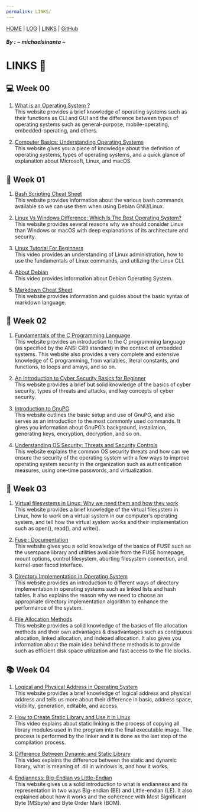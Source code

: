 ```yaml
---
permalink: LINKS/
---
```

[HOME](https://michaelsinanta.github.io/os222/) | [LOG](TXT/mylog.txt) | [LINKS](https://michaelsinanta.github.io/os222/LINKS/) | [GitHub](https://github.com/michaelsinanta/os222)
##### By : ~ michaelsinanta ~
# LINKS 🔗

## 💻 Week 00

1. [What is an Operating System ?](https://www.techtarget.com/whatis/definition/operating-system-OS)<br>
    This website provides a brief knowledge of operating systems such as their functions as CLI and GUI and the difference between types of operating systems such as general-purpose, mobile-operating, embedded-operating, and others.

2. [Computer Basics: Understanding Operating Systems](https://edu.gcfglobal.org/en/computerbasics/understanding-operating-systems/1/)<br>
    This website gives you a piece of knowledge about the definition of operating systems, types of operating systems, and a quick glance of explanation about Microsoft, Linux, and macOS.

## 💽 Week 01

1. [Bash Scripting Cheat Sheet](https://devhints.io/bash)<br>
    This website provides information about the various bash commands available so we can use them when using Debian GNU/Linux.
 
2. [Linux Vs Windows Difference: Which Is The Best Operating System?](https://www.softwaretestinghelp.com/linux-vs-windows/)<br>
    This website provides several reasons why we should consider Linux than Windows or macOS with deep explanations of its architecture and security.
 
3. [Linux Tutorial For Beginners](https://youtu.be/v_1zB2WNN14)<br>
    This video provides an understanding of Linux administration, how to use the fundamentals of Linux commands, and utilizing the Linux CLI.
 
4. [About Debian](https://www.debian.org/intro/about)<br>
    This video provides information about Debian Operating System.
 
5. [Markdown Cheat Sheet](https://www.markdownguide.org/cheat-sheet/)<br>
    This website provides information and guides about the basic syntax of markdown language.

## 🔐 Week 02

1. [Fundamentals of the C Programming Language](https://microchipdeveloper.com/tls2101:start)<br>
    This website provides an introduction to the C programming language (as specified by the ANSI C89 standard) in the context of embedded systems. This website also provides a very complete and extensive knowledge of C programming, from variables, literal constants, and functions, to loops and arrays, and so on.

2. [An Introduction to Cyber Security Basics for Beginner](https://geekflare.com/understanding-cybersecurity/)<br>
    This website provides a brief but solid knowledge of the basics of cyber security, types of threats and attacks, and key concepts of cyber security.

3. [Introduction to GnuPG](https://ianatkinson.net/computing/gnupg.htm)<br>
    This website outlines the basic setup and use of GnuPG, and also serves as an introduction to the most commonly used commands. It gives you information about GnuPG’s background, installation, generating keys, encryption, decryption, and so on.

4. [Understanding OS Security: Threats and Security Controls](https://www.hysolate.com/learn/sandboxing/understanding-os-security-threats-and-security-controls/)<br>
    This website explains the common OS security threats and how can we ensure the security of the operating system with a few ways to improve operating system security in the organization such as authentication measures, using one-time passwords, and virtualization.

## 📁 Week 03

1. [Virtual filesystems in Linux: Why we need them and how they work](https://opensource.com/article/19/3/virtual-filesystems-linux)<br>
    This website provides a brief knowledge of the virtual filesystem in Linux, how to work on a virtual system in our computer’s operating system, and tell how the virtual system works and their implementation such as open(), read(), and write().

2. [Fuse : Documentation](https://www.kernel.org/doc/html/latest/filesystems/fuse.html)<br>
    This website gives you a solid knowledge of the basics of FUSE such as the userspace library and utilities available from the FUSE homepage, mount options, control filesystem, aborting filesystem connection, and kernel-user faced interface.

3. [Directory Implementation in Operating System](https://www.geeksforgeeks.org/directory-implementation-in-operating-system/)<br>
    This website provides an introduction to different ways of directory implementation in operating systems such as linked lists and hash tables. It also explains the reason why we need to choose an appropriate directory implementation algorithm to enhance the performance of the system.

4. [File Allocation Methods](https://www.geeksforgeeks.org/file-allocation-methods/)<br>
    This website provides a solid knowledge of the basics of file allocation methods and their own advantages & disadvantages such as contiguous allocation, linked allocation, and indexed allocation. It also gives you information about the main idea behind these methods is to provide such as efficient disk space utilization and fast access to the file blocks.

## 📚 Week 04

1. [Logical and Physical Address in Operating System](https://www.geeksforgeeks.org/logical-and-physical-address-in-operating-system/)<br>
    This website provides a brief knowledge of logical address and physical address and tells us more about their difference in basic, address space, visibility, generation, editable, and access.

2. [How to Create Static Library and Use it in Linux](https://youtu.be/JU-vwvSH_0g)<br>
    This video explains about static linking is the process of copying all library modules used in the program into the final executable image. The process is performed by the linker and it is done as the last step of the compilation process.

3. [Difference Between Dynamic and Static Library](https://youtu.be/eW5he5uFBNM)<br>
    This video explains the difference between the static and dynamic library, what is meaning of .dll in windows is, and how it works.
    
4. [Endianness: Big-Endian vs Little-Endian](https://www.freecodecamp.org/news/what-is-endianness-big-endian-vs-little-endian/)<br>
    This website gives us a solid introduction to what is endianness and its representation in two ways Big-endian (BE) and Little-endian (LE). It also explained about how it works and the coherence with Most Significant Byte (MSbyte) and Byte Order Mark (BOM).